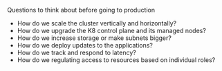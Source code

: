 Questions to think about before going to production

* How do we scale the cluster vertically and horizontally?
* How do we upgrade the K8 control plane and its managed nodes?
* How do we increase storage or make subnets bigger?
* How do we deploy updates to the applications?
* How do we track and respond to latency?
* How do we regulating access to resources based on individual roles?


